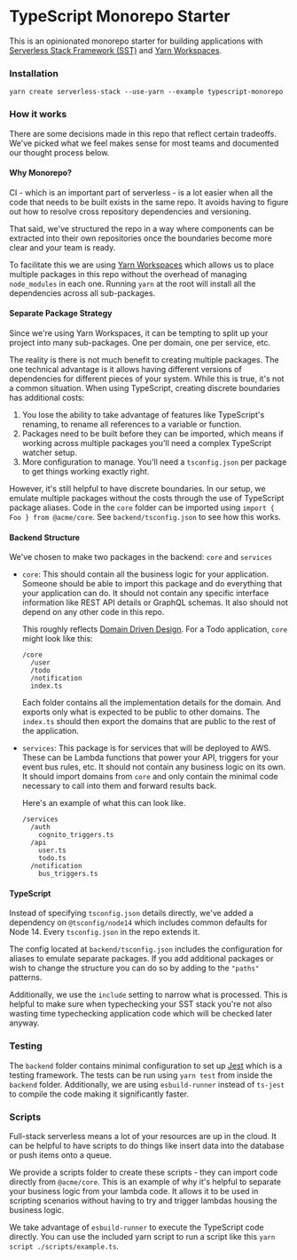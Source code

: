 # TypeScript Monorepo Starter

This is an opinionated monorepo starter for building applications with [Serverless Stack Framework (SST)](https://github.com/serverless-stack/serverless-stack) and [Yarn Workspaces](https://classic.yarnpkg.com/en/docs/workspaces/).

### Installation

```
yarn create serverless-stack --use-yarn --example typescript-monorepo
```

### How it works

There are some decisions made in this repo that reflect certain tradeoffs. We've picked what we feel makes sense for most teams and documented our thought process below.

#### Why Monorepo?

CI - which is an important part of serverless - is a lot easier when all the code that needs to be built exists in the same repo. It avoids having to figure out how to resolve cross repository dependencies and versioning.

That said, we've structured the repo in a way where components can be extracted into their own repositories once the boundaries become more clear and your team is ready.

To facilitate this we are using [Yarn Workspaces](https://classic.yarnpkg.com/en/docs/workspaces/) which allows us to place multiple packages in this repo without the overhead of managing `node_modules` in each one. Running `yarn` at the root will install all the dependencies across all sub-packages.

#### Separate Package Strategy

Since we're using Yarn Workspaces, it can be tempting to split up your project into many sub-packages. One per domain, one per service, etc.

The reality is there is not much benefit to creating multiple packages. The one technical advantage is it allows having different versions of dependencies for different pieces of your system. While this is true, it's not a common situation.
When using TypeScript, creating discrete boundaries has additional costs:

1. You lose the ability to take advantage of features like TypeScript's renaming, to rename all references to a variable or function.
2. Packages need to be built before they can be imported, which means if working across multiple packages you'll need a complex TypeScript watcher setup.
3. More configuration to manage. You'll need a `tsconfig.json` per package to get things working exactly right.

However, it's still helpful to have discrete boundaries. In our setup, we emulate multiple packages without the costs through the use of TypeScript package aliases. Code in the `core` folder can be imported using `import { Foo } from @acme/core`. See `backend/tsconfig.json` to see how this works.

#### Backend Structure

We've chosen to make two packages in the backend: `core` and `services`

- `core`: This should contain all the business logic for your application. Someone should be able to import this package and do everything that your application can do. It should not contain any specific interface information like REST API details or GraphQL schemas. It also should not depend on any other code in this repo.

  This roughly reflects [Domain Driven Design](https://en.wikipedia.org/wiki/Domain-driven_design). For a Todo application, `core` might look like this:

  ```
  /core
    /user
    /todo
    /notification
    index.ts
  ```

  Each folder contains all the implementation details for the domain. And exports only what is expected to be public to other domains. The `index.ts` should then export the domains that are public to the rest of the application.

- `services`: This package is for services that will be deployed to AWS. These can be Lambda functions that power your API, triggers for your event bus rules, etc. It should not contain any business logic on its own. It should import domains from `core` and only contain the minimal code necessary to call into them and forward results back.

  Here's an example of what this can look like.

  ```
  /services
    /auth
      cognito_triggers.ts
    /api
      user.ts
      todo.ts
    /notification
      bus_triggers.ts
  ```

#### TypeScript

Instead of specifying `tsconfig.json` details directly, we've added a dependency on `@tsconfig/node14` which includes common defaults for Node 14. Every `tsconfig.json` in the repo extends it.

The config located at `backend/tsconfig.json` includes the configuration for aliases to emulate separate packages. If you add additional packages or wish to change the structure you can do so by adding to the `"paths"` patterns.

Additionally, we use the `include` setting to narrow what is processed. This is helpful to make sure when typechecking your SST stack you're not also wasting time typechecking application code which will be checked later anyway.

### Testing

The `backend` folder contains minimal configuration to set up [Jest](https://jestjs.io/) which is a testing framework. The tests can be run using `yarn test` from inside the `backend` folder. Additionally, we are using `esbuild-runner` instead of `ts-jest` to compile the code making it significantly faster.

### Scripts

Full-stack serverless means a lot of your resources are up in the cloud. It can be helpful to have scripts to do things like insert data into the database or push items onto a queue.

We provide a scripts folder to create these scripts - they can import code directly from `@acme/core`. This is an example of why it's helpful to separate your business logic from your lambda code. It allows it to be used in scripting scenarios without having to try and trigger lambdas housing the business logic.

We take advantage of `esbuild-runner` to execute the TypeScript code directly. You can use the included yarn script to run a script like this `yarn script ./scripts/example.ts`.
